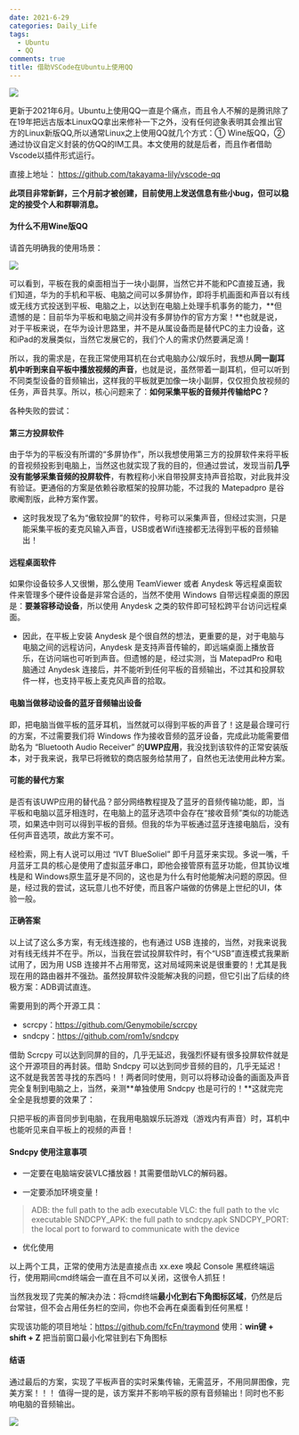 ```yaml
---
date: 2021-6-29
categories: Daily_Life
tags:
  - Ubuntu
  - QQ
comments: true
title: 借助VSCode在Ubuntu上使用QQ
---
```





<fancybox>
<img src="https://cdn.jsdelivr.net/gh/TianZonglin/tuchuang/ubuntu/2021-07-02_23-59.png"/>
</fancybox>

更新于2021年6月。Ubuntu上使用QQ一直是个痛点，而且令人不解的是腾讯除了在19年把远古版本LinuxQQ拿出来修补一下之外，没有任何迹象表明其会推出官方的Linux新版QQ,所以通常Linux之上使用QQ就几个方式：① Wine版QQ，② 通过协议自定义封装的仿QQ的IM工具。本文使用的就是后者，而且作者借助Vscode以插件形式运行。

直接上地址： https://github.com/takayama-lily/vscode-qq

<!--more-->

**此项目非常新鲜，三个月前才被创建，目前使用上发送信息有些小bug，但可以稳定的接受个人和群聊消息。**

#### **为什么不用Wine版QQ**

请首先明确我的使用场景：

<fancybox>
<img src="https://cdn.jsdelivr.net/gh/TianZonglin/tuchuang/ubuntu/2021-07-02_23-55.png"/>
</fancybox>



可以看到，平板在我的桌面相当于一块小副屏，当然它并不能和PC直接互通，我们知道，华为的手机和平板、电脑之间可以多屏协作，即将手机画面和声音以有线或无线方式投送到平板、电脑之上，以达到在电脑上处理手机事务的能力，**但遗憾的是：目前华为平板和电脑之间并没有多屏协作的官方方案！**也就是说，对于平板来说，在华为设计思路里，并不是从属设备而是替代PC的主力设备，这和iPad的发展类似，当然它发展它的，我们个人的需求仍然要满足滴！

所以，我的需求是，在我正常使用耳机在台式电脑办公/娱乐时，我想从**同一副耳机中听到来自平板中播放视频的声音**，也就是说，虽然带着一副耳机，但可以听到不同类型设备的音频输出，这样我的平板就更加像一块小副屏，仅仅担负放视频的任务，声音共享。所以，核心问题来了：**如何采集平板的音频并传输给PC？**


各种失败的尝试：

#### **第三方投屏软件**

由于华为的平板没有所谓的“多屏协作”，所以我想使用第三方的投屏软件来将平板的音视频投影到电脑上，当然这也就实现了我的目的，但通过尝试，发现当前**几乎没有能够采集音频的投屏软件**，有教程称小米自带投屏支持声音拾取，对此我并没有验证。更通俗的方案是依赖谷歌框架的投屏功能，不过我的 Matepadpro 是谷歌阉割版，此种方案作罢。

- 这时我发现了名为“傲软投屏”的软件，号称可以采集声音，但经过实测，只是能采集平板的麦克风输入声音，USB或者Wifi连接都无法得到平板的音频输出！

#### **远程桌面软件**

如果你设备较多人又很懒，那么使用 TeamViewer 或者 Anydesk 等远程桌面软件来管理多个硬件设备是非常合适的，当然不使用 Windows 自带远程桌面的原因是：**要兼容移动设备**，所以使用 Anydesk 之类的软件即可轻松跨平台访问远程桌面。

- 因此，在平板上安装 Anydesk 是个很自然的想法，更重要的是，对于电脑与电脑之间的远程访问，Anydesk 是支持声音传输的，即远端桌面上播放音乐，在访问端也可听到声音。但遗憾的是，经过实测，当 MatepadPro 和电脑通过 Anydesk 连接后，并不能听到任何平板的音频输出，不过其和投屏软件一样，也支持平板上麦克风声音的拾取。

#### **电脑当做移动设备的蓝牙音频输出设备**

即，把电脑当做平板的蓝牙耳机，当然就可以得到平板的声音了！这是最合理可行的方案，不过需要我们将 Windows 作为接收音频的蓝牙设备，完成此功能需要借助名为 “Bluetooth Audio Receiver” 的**UWP应用**，我没找到该软件的正常安装版本，对于我来说，我早已将微软的商店服务给禁用了，自然也无法使用此种方案。

#### **可能的替代方案**

是否有该UWP应用的替代品？部分网络教程提及了蓝牙的音频传输功能，即，当平板和电脑以蓝牙相连时，在电脑上的蓝牙选项中会存在“接收音频”类似的功能选项，如果选中则可以得到平板的音频。但我的华为平板通过蓝牙连接电脑后，没有任何声音选项，故此方案不可。

经检索，网上有人说可以用过 “IVT BlueSoliel” 即千月蓝牙来实现。多说一嘴，千月蓝牙工具的核心是使用了虚拟蓝牙串口，即他会接管原有蓝牙功能，但其协议堆栈是和 Windows原生蓝牙是不同的，这也是为什么有时他能解决问题的原因。但是，经过我的尝试，这玩意儿也不好使，而且客户端做的仿佛是上世纪的UI，体验一般。

#### **正确答案**

以上试了这么多方案，有无线连接的，也有通过 USB 连接的，当然，对我来说我对有线无线并不在乎。所以，当我在尝试投屏软件时，有个“USB”直连模式我果断试用了，因为用 USB 连接并不占用带宽，这对局域网来说是很重要的！尤其是我现在用的路由器并不强劲。虽然投屏软件没能解决我的问题，但它引出了后续的终极方案：ADB调试直连。

需要用到的两个开源工具：

- scrcpy：https://github.com/Genymobile/scrcpy
- sndcpy：https://github.com/rom1v/sndcpy

借助 Scrcpy 可以达到同屏的目的，几乎无延迟，我强烈怀疑有很多投屏软件就是这个开源项目的再封装。借助 Sndcpy 可以达到同步音频的目的，几乎无延迟！这不就是我苦苦寻找的东西吗！！两者同时使用，则可以将移动设备的画面及声音完全复制到电脑之上，当然，亲测**单独使用 Sndcpy 也是可行的！**这就完完全全是我想要的效果了：

只把平板的声音同步到电脑，在我用电脑娱乐玩游戏（游戏内有声音）时，耳机中也能听见来自平板上的视频的声音！


#### **Sndcpy 使用注意事项**

- 一定要在电脑端安装VLC播放器！其需要借助VLC的解码器。

- 一定要添加环境变量！

> ADB: the full path to the adb executable
> VLC: the full path to the vlc executable
> SNDCPY_APK: the full path to sndcpy.apk
> SNDCPY_PORT: the local port to forward to communicate with the device

- 优化使用

以上两个工具，正常的使用方法是直接点击 xx.exe 唤起 Console 黑框终端运行，使用期间cmd终端会一直在且不可以关闭，这很令人抓狂！

当然我发现了完美的解决办法：将cmd终端**最小化到右下角图标区域**，仍然是后台常驻，但不会占用任务栏的空间，你也不会再在桌面看到任何黑框！

实现该功能的项目地址：https://github.com/fcFn/traymond
使用：**win键 + shift + Z** 把当前窗口最小化常驻到右下角图标

#### **结语**

通过最后的方案，实现了平板声音的实时采集传输，无需蓝牙，不用同屏图像，完美方案！！！
值得一提的是，该方案并不影响平板的原有音频输出！同时也不影响电脑的音频输出。


<fancybox>
<img src="https://cdn.jsdelivr.net/gh/TianZonglin/tuchuang/ubuntu/2021-07-02_15-57.png"/>
</fancybox>

